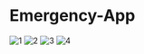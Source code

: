 # Emergency-App
![1](https://user-images.githubusercontent.com/63198658/100480765-37330a00-3118-11eb-945a-647781d0059d.png)
![2](https://user-images.githubusercontent.com/63198658/100480769-38643700-3118-11eb-86ed-dba1ef76aa14.jpg)
![3](https://user-images.githubusercontent.com/63198658/100480773-3b5f2780-3118-11eb-8f1f-f66baf60b998.png)
![4](https://user-images.githubusercontent.com/63198658/100480774-3b5f2780-3118-11eb-980d-e0429aa94657.png)
